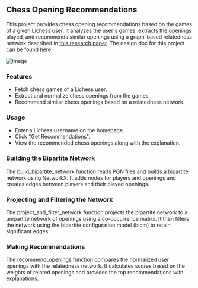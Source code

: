 ## Chess Opening Recommendations
This project provides chess opening recommendations based on the games of a given Lichess user. It analyzes the user's games, extracts the openings played, and recommends similar openings using a graph-based relatedness network described in [this research paper](https://www.nature.com/articles/s41598-023-31658-w#Abs1). The design doc for this project can be found [here](https://ttwpa.bearblog.dev/design-doc-for-chess-opening-recommendations/).

![image](https://github.com/shayvana/openingrecs/assets/19787070/a7890b6e-49fb-4668-ae99-5a27295197b3)

### Features
* Fetch chess games of a Lichess user.
* Extract and normalize chess openings from the games.
* Recommend similar chess openings based on a relatedness network.

### Usage
* Enter a Lichess username on the homepage.
* Click "Get Recommendations".
* View the recommended chess openings along with the explanation.

### Building the Bipartite Network
The build_bipartite_network function reads PGN files and builds a bipartite network using NetworkX. It adds nodes for players and openings and creates edges between players and their played openings.

### Projecting and Filtering the Network
The project_and_filter_network function projects the bipartite network to a unipartite network of openings using a co-occurrence matrix. It then filters the network using the bipartite configuration model (bicm) to retain significant edges.

### Making Recommendations
The recommend_openings function compares the normalized user openings with the relatedness network. It calculates scores based on the weights of related openings and provides the top recommendations with explanations.
